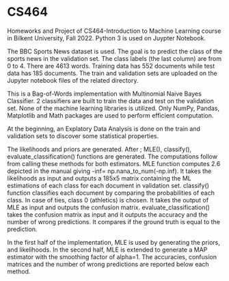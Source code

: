 # CS464
Homeworks and Project of CS464-Introduction to Machine Learning course in Bilkent University, Fall 2022.
Python 3 is used on Juypter Notebook. 

The BBC Sports News dataset is used.  The goal is to predict the class  of the sports news in the validation set. The class labels (the last column) are from 0 to  4.  There are 4613 words. Training data has 552 documents while test data has 185 documents. The train and validation sets are uploaded on the Jupyter notebook files of the related directory.  

This is a Bag-of-Words implementation with Multinomial Naive Bayes Classifier. 2 classifiers are built to train the data and test on the validation set. None of the machine learning libraries is utilized.  Only NumPy, Pandas, Matplotlib and Math packages are used to perform efficient computation. 

At the beginning, an Explatory Data Analysis is done on the train and validation sets to discover some statistical properties.

The likelihoods and priors are generated. After ; MLE(), classify(), evaluate_classification() functions are generated. The computations follow from calling these methods for both estimators. 
MLE function computes 2.6 depicted in the manual giving -inf= np.nana_to_num(-np.inf). It takes the likelihoods as input and outputs a 185x5 matrix containing the ML estimations of each class for each document in validation set.
classify() function classifies each document by comparing the probabilities of each class. In case of ties, class 0 (athletics) is chosen. It takes the output of MLE as input and outputs the confusion matrix.
evaluate_classification() takes the confusion matrix as input and it outputs the accuracy and the number of wrong predictions. It compares if the ground truth is equal to the prediction.

In the first half of the implementation, MLE is used by generating the priors, and likelihoods. In the second half, MLE is extended to generate a MAP estimator with the smoothing factor of alpha=1. 
The accuracies, confusion matrices and the number of wrong predictions are reported below each method.

